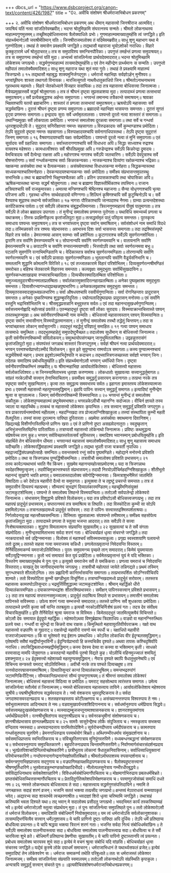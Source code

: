 +++
dbcs_url = "https://www.dsbcproject.org/canon-text/content/426/1987"
title = "0२. अवीचि संशोषण श्रीधर्मराजाभिबोधन प्रकरणम्"

+++
२. अवीचि संशोषण श्रीधर्मराजाभिबोधन प्रकरणम्
अथ धीमान् महासत्त्वो जिनश्रीराज आत्मवित्।
जयश्रियं यतिं नत्वा सांजलिरेवमब्रवीत्।
भदन्त श्रोतुमिछामि संघरत्नस्य सन्मतेः।
श्रीमतो लोकनाथस्य माहात्म्यगुणमुत्तमम्॥
तच्छ्रीमद्बोधिसत्त्वस्य त्रैलोक्याधितेः प्रभोः।
गुणमाहात्म्यमाख्यातुमर्हसि त्वं जगद्धिते॥
इति संप्रार्थ्यमानोऽसौ जयश्रीर्मतिमान् यतिः।
जिनश्रीराजमालोक्य तं यदिमेवमब्रवीत्॥
साधु शृणु महाभाग यथा मे गुरुणोदितम्।
तथाहं ते समासेन प्रवक्ष्यामि जगद्धिते॥
तद्यथासौ महाराजा भूयोऽशोको नराधिपः।
विहारे कुक्कुटारामे धर्मं श्रोतुदाचरत्॥
तत्र स समुपाविश्य समन्त्रिनपौरिकाः।
उपगुप्तं तमर्हन्तं प्रणत्वा समुपाश्रयत्॥
तत्र स समुपागम्य तमर्हन्तं यतिं मुदा।
अभ्यर्च्य सांजलिर्नत्वा प्रार्थयदेवमादरात्॥
भदन्त श्रोतुमिच्छामि लोकेशस्य जगत्प्रभोः।
सद्धर्मगुणमाहात्म्यं तत्समादेष्तुमर्हसि॥
एवं तेन महीन्द्रेण प्रार्थ्यमानः स सन्मतिः।
उपगुप्तो महीपालं तमालोक्यैवमादिशत्॥
साधु शृणु महाराज यथा शृतं मया गुरोः।
तथाहं ते प्रवक्ष्यामि माहात्म्यं त्रिजगप्रभोः॥
१५
तद्यथासौ महाबुद्धः शाक्यमुनिर्जगद्गुरुः।
धर्मराजो महाभिज्ञः सर्वज्ञोऽर्हन् मुनीश्वरः॥
भगवांछ्रीघनः शास्ता तथागतो विनायकः।
मारजित्सुगतो नाथयैधातुकाधिपो जिनः॥
श्रीमतोऽनाथनाथस्य गृहस्थस्य महामतेः।
विहारे जेतकोध्याने विजहार ससांघिकः॥
तदा तत्र महासत्त्वा बोधिसत्त्वा जिनात्मजाः।
मैत्रेयप्रमुखास्सर्वे सद्धर्मं श्रोतुमागताः॥
तत्र तं श्रीघनं दृष्ट्वा सुप्रसन्नाशया मुदा।
तत्पादाब्जं प्रणत्वा तत्सभायां समुपाश्रयन्॥
सर्वे प्रत्येकबुद्धाश्च अर्हन्तः समुपागताः।
भगवन्तं तमानम्य तत्रैकान्ते समाश्रयन्॥
श्रावका भिक्षवश्चापि यतयो ब्रह्मचारिणः।
शास्तारं तं प्रणत्वा तत्सभायां समुपाश्रयन्॥
ऋषयोऽपि महासत्त्वाः सर्वे सद्धर्मवांछिनः।
दुरात्तं श्रीघनं दृष्ट्वा प्रणम्य समुपागताः॥
ब्रह्मादयो महाभिज्ञा भासयन्तः समन्ततः।
दूरात्तं सुगतं दृट्वा प्रणमन्तः समागताः॥
इन्द्रादयः सुराः सर्वे धर्मामृतलालसाः।
पश्यन्तो दूरतो नत्वा शास्तारं तं समागताः॥
तथाग्निप्रमुखाः सर्वे लोकपालाः प्रमोदिताः।
भगवन्तं समालोक्य दूरन्नत्वा समागताः॥
तथा सर्वे च गन्धर्वा धृतराष्ट्रादयोऽपि ते।
सुदूरात् सनिरीक्षान्ता नमन्तः सहसागताः॥
विरुढकादयः सर्वे कुम्भाण्डाश्च प्रमोदिताः।
तेऽपि सुदूरतो दृष्ट्वा नमन्तः सहसागताः॥
विरुपाक्षादयश्चापि सर्वनागाधिपास्तथा।
तेऽपि दृष्ट्वा सुदूरात्तं जिनण् समागताः॥
१६
वैश्रवणादयश्चापि यक्षाः सर्वप्रमोदिताः।
पश्यन्तो दूरतो नत्वा तं मुनिं समुपागताः॥
एतं सूर्यादयः सर्वे ग्रहाधिपाः समागताः।
सर्वास्तारागणाश्चापि सर्वे विधाधरा अपि॥
सिद्धाः साध्याश्च रुद्राश्च वायवश्च महेश्वराः।
कामधात्वीश्वराः सर्वे श्रीपतिप्रमुखा अपि॥
गरुडेन्द्राश्च सर्वेऽपि किन्नरेन्द्रा द्रुमादयः।
वेमचित्रादयः सर्वे दैत्येन्द्रा राक्षसा अपि॥
महोरगाश्च नागाश्च सर्वेऽपि जलचारिणः।
सर्वेऽपि देवपुत्राश्च सर्वे षोषप्सरोगणाः॥
सर्वा गन्धर्वकन्याश्च सर्वाः किन्नरकन्यकाः।
नाजकन्याश्च दिव्यांगा रक्षोकन्याश्च भद्रिकाः॥
यक्षकन्या असंख्येया तथा च दैत्यकन्यकाः।
असंख्येयास्तथा विधाधरकन्या मनोहराः॥
सिद्धकन्यास्तथा साध्यकन्याश्चातिमनोहराः।
देवकन्यादयश्चान्यकन्याः सर्वाः प्रमोदिताः॥
समीक्ष्य संप्रभासन्तमुपतस्थुः सभान्तिके॥
तथा च ब्रह्मचारिणो भिक्षुण्यश्चैलका अपि।
व्रतिन उपासकाश्चापि तथा चोपासिका अपि॥
ऋषिकन्यास्तथा चान्याः सद्धर्मं श्रोतुमागताः।
तथा च ब्राह्मणा विज्ञास्तीर्थिकाश्च तपस्विनः॥
राजानः क्षत्रियाश्चापि सर्वे राजकुमारकाः।
अमात्या मन्त्रिणश्चापि श्रेष्ठिनश्च महाजनाः॥
सैन्या योधृगणाश्चापि भृत्याः परिजना अपि।
गृहस्था धनिनः सार्थवाहादयो वणिग्गणाः॥
शिल्पिनं कॄषिणश्चापि सर्वे कुटुम्बिनोऽपि च।
सर्वे वैश्याश्च शूद्राश्च तथान्ये सर्वजातिकाः॥
१७
नागराः पौरिकाश्चापि जानपदाश्च नैगमाः।
ग्राम्याः प्रत्यन्तदेशस्थाः कार्पटिकाश्च पार्वताः॥
एवं सर्वेऽपि लोकाश्च संबुद्धभत्तिमानसाः।
त्रिरत्नगुणमाहात्यं पीयुषं पातुमागताः॥
तत्र सर्वेऽपि ते लोका ब्रह्मादय उपागताः।
तं मुनीन्द्रं समालोक्य प्रणमन्तः पुरोगताः॥
यथाविधि समभ्यर्च्य प्रणत्वा च यथाक्रमम्।
तिस्त्रः प्रदक्षिणीकृत्य कृतांजलिपुटा मुदा॥
तत्सद्धर्मामृतं पातुं परिवृत्य समन्ततः।
पुरस्कृत्य समाधाय पश्यन्तः समुपाश्रयन्॥
तत्र स भगवांस्तान् दृष्ट्वा सर्वान् समाश्रितान्।
सर्वसंशोधनं नाम समाधिं विदधे तदा॥
तस्मिन्नवसरे तत्र रश्मयः संप्रभास्वराः।
अवभास्य दिशः सर्वा भासयन्तः समागताः॥
तदा तद्रश्मिसंस्पृष्टे विहारे तत्र सर्वतः।
हेमरत्नमया आसन् स्तम्भाः सर्वे प्रशोभिताः॥ 
कूटागाराश्च सर्वेऽपि सुवर्णरत्नशोभिताः।
द्वाराणि तत्र सर्वाणि हेमरुप्यमयानि च॥
सोपानान्यपि सर्वाणि स्वर्णरुप्यमयानि च।
वातायनानि सर्वाणि हेमरत्नमयानि च॥
कपाटानि च सर्वाणि रुप्यरत्नमयाण्यपि।
भित्तयोऽपि तथा सर्वाः स्वर्णरत्नमया बभुः॥
पटलानि सुवर्णानि रत्नाभिमण्डितानि च।
वेदिकास्तत्र सर्वाश्च सुवर्णरत्नमण्डिताः॥
तोरणान्यपि सर्वाणि स्वर्णरत्नमयानि च।
एवं सर्वेऽपि प्रासादाः सुवर्णरत्नमण्डिताः॥
भूतलान्यपि सर्वाणि वैडूर्यसंनिभानि च।
समतलानि शुद्धानि कोमलानि विरेजिरे॥
१८
एवं तज्जातकारामे विहारं परिशोभितम्।
दिव्यसुवर्णरत्नश्रीमण्डितं समरोचत॥
बहिश्च जेतकारामे विहारस्य समन्ततः।
कल्पवृक्षाः समुद्भूताः सर्वार्थिसुखदायिनः॥
सुवर्णस्कन्धशाखाढ्या रुप्यपत्राभिच्छादिताः।
दिव्यचीवरक्यादिलम्बिता परिशोभिताः॥
समुज्ज्वलदुदारश्रीरत्नमालाप्रलम्बिताः।
सर्वालंकारमुक्तादिरत्नहारप्रलम्बिताः॥
अनेका पुष्पवृक्षाश्व समुद्भूताः समन्ततः।
दिव्यसौरभ्यागन्धाद्यप्रच्छन्नपुष्पभारिणः॥
अनेकफलवृक्षाश्च समुद्भूताः समन्ततः।
दिव्यमृतरसस्वादसुपथ्यफ़लभारिणः॥
सर्वा औषधयश्चापि रसवीर्यगुणान्विताः।
सर्वा रोगनिहन्तारः प्रादुरासन् समन्ततः॥
अनेकाः पुष्करिण्यश्च शुद्धाम्बुपरिपूरिताः।
पद्मोत्पलादिपुष्पाढ्याः प्रादुरासन् मनोरमाः॥
एवं सर्वाणि वस्तूनि भद्राभिशोभितानि च।
श्रीसमृद्धप्रसन्नानि बभूवुस्तत्र सर्वतः॥
एवं तदा महानन्दसुखधर्मगुणान्वितम्।
सर्वसत्त्वमनोह्लादि महोत्साहं प्रवर्तते॥
एतन्महाद्भूतं दॄष्ट्वा सर्वे लोकाः सुरादयः।
विस्मयाक्रान्तचित्तास्ते पश्यन् तस्तस्थुरुन्मुखाः॥
अथ सर्वनीवरणविष्कम्भी नाम सन्मतिः।
बोधिसत्त्वो महासत्त्वस्तान् पश्यन् विस्मयान्वितः॥
दृष्ट्वा सर्वान् सभासीनान् विस्मयोद्धतमानसान्।
तं मुनीन्द्रं समालोक्य तस्थौ तद्धेतुं चिन्तयन्॥
तदा स भगवांच्छास्ता लोकान् सर्वासुरानपि।
तदद्भुतं महद्धेतुं परिज्ञातुं समाहितः॥
१९
गत्वा पश्यन् समाधाय तत्समाधेः समुत्थितः।
तदद्भुतमहाहेतुं समुपादेष्टुमैच्छत॥
तदालोक्य सुधीमान् स बोधिसत्त्वो जिनात्मजः।
कृती सर्वनीवरणविष्कम्भी संविलोकयन्॥
समुत्थायोपसंगच्छन् जानुभूमितलाश्रितः।
उद्वहन्नुत्तरासंगं कृतांजलिपुटो मुदा॥
संपश्यंस्तं जगन्नाथं शास्तारं त्रिजगद्गुरुम्।
सर्वज्ञं श्रीघनं नत्वा प्रार्थयदेवमादरात्॥
भगवन् परमाश्चर्यप्राप्तोऽस्मीदं विलोकयन्।
कुत इते सुपुण्याभा रश्मयोऽत्र समागताः॥
कस्य पुण्यात्मनश्चायं सद्धर्मविषयो महान्।
प्रभाव इदृशोऽस्माभिर्दृश्यति न कदाचन॥
तद्भवांस्त्रिगजच्छास्ता सर्वज्ञो भगवान् जिनः।
तदेतन्नः समादिश्य प्रबोधयितुमर्हति॥
इति संप्रार्थ्यमानोऽसौ भगवान् धर्माधिपो जिनः।
दृष्ट्वा सर्वनीवरणविष्कम्भिनं तमब्रवीत्॥
यः श्रीमान्महाभिज्ञ आर्यावलोकितेश्वरः।
बोधिसत्त्वो महासत्त्वः सर्वलोकाधिपेश्वरः॥
स जिनस्यामिताभस्य धृताज्ञः करुणामयः।
लोकधातोः सुखावत्याः सत्त्वानुद्धर्तुमागतः॥
सांप्रतं नरकेऽवीचौ सत्त्वान् तेनाभिपाचितान्।
प्रसमीक्ष्य समुद्धर्तुं प्रसारयन् करानागतः॥
तत्प्रभा नरके तत्र स्पृष्ट्वा सर्वान् सुखान्वितान्।
कृत्वा ततः समुद्धत्य समवभास्य सर्वतः॥
इहागता इमास्तस्य लोकेशस्यात्मजाः प्रभाः॥
एवमसौ महासत्त्वो महत्पुण्यसमृद्धिमान्।
इहापि पापिनः सत्त्वान् समुद्धर्तुं समागतः॥ 
इत्यादिष्टं मुनीन्द्रेण श्रुत्वा स सुगतात्मजः।
धिमान् सर्वनीवरणविष्कम्भी विस्मयान्वितः॥
२०
भगवन्तं मुनीन्द्रं तं समालोक्य सकौतुकः।
लोकेशपुण्यमाहात्म्यं प्रष्टुमेवमभाषत॥
भगवन्नकेऽवीचौ महानग्निः सदोज्वलः।
वीचिर्न ज्ञायते तस्य ज्वाला या महदर्च्चिषः॥
तत्कथं स महासत्त्वो लोकेश्वरः कृपान्वितः।
तत्र सत्त्वान् समुद्धर्तुं प्रविशति जगद्गुरुः॥
यत्र प्राकारपर्यन्तमयोमयं महीतलम्।
महदग्निखदा तत्र प्रोज्वलाग्निशिखाकुला॥
तस्यां संस्थापिता कुम्भी महती तैलपूरिता।
तस्यां सत्त्वा दुरात्मानः पापिष्ठा दुरितारताः।
अप्रमेया असंख्येयाः क्वाथमाना दिवानिशम्।
खिद्यत्यह्ने विशीर्णांगास्तिष्ठिन्ते प्राणिनः खराः॥
एवं ते प्राणिनो दुष्टा असह्यवेदनातुराः।
स्वदुष्कृतान् अभिभुंजन्तस्तिष्ठिन्ति पारितापिताः॥
तत्राप्यसौ महासत्त्वो लोकेनाथो जिनात्मजः।
प्रविष्टः कथमुद्धत्य संप्रेषयेच्च तान् कुह॥
भगवन् सर्वविच्छास्तरेतत्सर्वं सुविस्तरम्।
समादिश्य भवानस्मान् प्रबोधयितुमर्हसि॥
इति संप्रार्थिते तेन बोधिसत्त्वेन धीमता।
भगवान्स्तं महासत्त्वं समालोक्यैवमादिशत्॥
साधु शृणु महासत्त्व समाधाय यदीच्छसि।
लोकेश्वरर्द्धिमाहात्म्यं प्रवक्ष्यामि जगद्धिते॥
तद्यथा भूपती राजा चक्रवर्ती नृपाधिपः।
महद्राज्यर्द्धिसंपन्नमहोत्साहैः समन्वितः॥
वसन्तसमये रन्तुं सर्वत्र पुष्पमण्डिते।
महोद्याने मनोरम्ये प्रविशति प्रमोदितः॥
तथा स त्रिजगन्नाथ पुण्यर्द्धिश्रीसमन्वितः।
तत्रावीचौ समालोक्य प्रविशति प्रभासयन्॥
२१                               
तस्य कायेऽन्यथाभावं भवति नैव किंचन।
सुखमेव महानन्दमहोत्साप्रमोदनम्॥
यदा स त्रिजगन्नाथः स्वदेहरश्मिमुत्सृजन्।
तदवीचिमुक्रान्तश्चरते संप्रभासयन्॥
तदादौ निरयोऽवीचिर्महदग्निशिखाकुलः।
शीतीभूतो महानन्दं सुखांगो भवति क्षणात्॥
यमपालास्तदालोक्य संवेगोद्विग्नमानसाः।
किमत्राशुभनैमित्तं जातमिति विषादिताः॥
को देवोऽत्र महावीरो दैत्यो वा समुपागतः।
इत्युक्त्वा ते च तद्द्रष्टुं प्रचरन्ते समन्ततः॥
तत्र तं समुपासीनं दिव्यरुपं महत्प्रभम्।
सौम्यरुपं सुभद्रांगं दिव्यालंकारमण्डितम्॥
महच्छ्रीमणिसंयुक्तं जटामकुटशोभितम्।
पश्यन्ते ते समालोक्य तिष्ठन्ते विस्मयान्विताः॥
ततोऽसौ सर्वपालेन्द्रो लोकेश्वरो जिनात्मजः।
संभासयन् विशुद्धाभैः प्रविशते विलोकयन्॥
यदा तत्र प्रविष्टोऽसौ बोधिसत्त्वजगत्प्रभुः।
तदा तत्र महापद्मं प्रादुर्भूतं प्रभास्वरम्॥
सप्तरत्नमयं तत्र समाश्रित्य स तिष्ठति।
तदा विस्फोटिता कुम्भी सा सोऽपि प्रशमितोऽनलः॥
तत्रानलखदामध्ये प्रादुर्भूतं सरोवरम्।
तदा ते पापिनः सत्त्वास्तद्रश्मिस्पर्शताश्रयाः॥
निर्गतवेदनादुःखा महत्सौख्यसमन्विताः।
विस्मिताः सुप्रसन्नात्माः संपश्यन्ते तमीश्वरम्॥
समीक्ष्य सहसोपेत्य कृतांजलिपुटा मुदा।
तत्पादाब्जे प्रणत्वा ते स्तुत्वा भजन्त आदरात्॥
ततः सर्वेऽपि ते सत्त्वा निःशेषत्यक्तपातकाः।
शुद्धांगा विमलात्मानः संप्रयान्ति सुखावतीम्॥
२२
सुखावत्यां च ते सर्वे संगताः संप्रमोदिताः।
मुनीन्द्रस्यामिताभस्य सर्वदा शरणं गताः।
बोधिचर्याव्रतं धृत्वा संचरन्ते जगद्धिते॥
तदा नरकपारास्ते सर्व उद्विग्नमानसाः।
विलोक्य तं महाश्चर्यं सविस्मयभयाकुलाः।
प्रगृह्य स्वस्वशयाणि पलायन्ते ततो द्रुतम्॥
ततस्ते सहसा गत्वा यमराजस्य सन्निधौ।
प्रणत्वेतत्प्रवृतान्तं निवेदयन्ति विस्तरम्॥ 
तैर्निवेदितमाकर्ण्य यमराजोऽतिविस्मितः।
पुरतः समुपामन्त्र्य पृच्छते तान् समादरात्॥
किमेवं यूयमायाताः सर्वेऽप्युद्विग्नमानसा।
कुतो भयं समायातं केत युयं प्रखेटिताः॥
सर्वमेतत्प्रवृत्तान्तं युयं मे यदि भक्तिकाः।
विस्तरेण समाख्यातुमर्हथ मे पुनः पुनः॥
इत्युक्ते यमराजेन सर्वे ते यमकिंकराः।
प्रणत्वा यमराजं च निवेदयन्ति विस्तरात्॥
यत्खलु देव जानीयाद्भवानेव जगत्प्रभुः।
तत्रावीचौ महोत्पातं जायेते तन्निगद्यते॥
प्रथमं तस्मिन् सुगन्धश्चरते शीतलोऽनिलः।
ततः प्रह्लादिनी कान्तिर्भासयन्ति समागताः॥
तत्प्रभास्पर्शितः सोऽग्निरवीचिरपि शाम्यते।
ततो विस्फोटिता कुम्भी खण्डीभूता विचूर्णिता॥
तत्राप्यग्निखदामध्ये प्रादुर्भूतं सरोवरम्।
ततस्तत्र महासत्त्वः कामरुपोऽतिसुन्दरः॥
भद्रमूर्त्तिर्विशुद्धात्मा जटामकुटशोभितः।
श्रीमान् महर्द्धिको धीरो दिव्यालंकारमण्डितः॥
दयाकारुण्यभद्रांशः शीतरश्मिप्रभास्वरः।
समीक्षन् पापिनस्सत्त्वान् प्रविशते प्रभासयन्॥
२३
तदा तत्र महापद्मं सप्तरत्नसमुज्ज्वलम्।
प्रादुर्भूतं तदाश्रित्य तिष्ठते स प्रभासयन्॥
तमासीनं समालोक्य पापिनस्ते सविस्मयाः।
उपेत्य शरणं गत्वा सम्भजन्ते समादरात्॥
ततस्ते प्राणिनः सर्वे शुधकायाः प्रमोदिताः।
तत्पादाब्जे प्रणतिं कृत्वा सर्वे यान्ति ततश्च्युताः॥
इत्यसौ नरकोऽवीचिर्निःशेषं प्रलयं गतः।
तदत्र देव संवीक्ष्य विचारयितुमर्हति॥
इति तैर्निवेदितं श्रूत्वा यमराजः स विस्मितः।
किमेतदद्भुतं जातमित्युक्त्वैवं विचिन्तते॥
कोऽसौ देवः समायात ईदृग्रूपो महर्द्धिकः।
महेश्वरोऽथवा विष्णुर्ब्रह्माथ त्रिदशाधिपः॥
वाडवो वा महानग्निरुत्थितः प्रलये यथा। 
गन्धर्वो वा सुरेन्द्रो वा किन्नरो वाथ राक्षसः॥
किमुत्थितो महावायुरतिवीर्यपराक्रमः।
यक्षो वाथ महासत्त्वो वज्रपाणिः स गुह्यराट्॥
राक्षसेन्द्रो महावीरो रावणो मम स्पर्धी च।
यक्षाधिपो महावीरो राजराजोऽथवान्यतः॥
किं वा भूतेश्वरो रुद्र ईशानः प्रमथाधिपः।
कोऽस्ति लोकाधिप वीर ईदृग्बलसमृद्धिमान्॥
एतेषामपि सर्वेषां महद्वीर्यानुभाविनी॥
ईदृग्विर्यप्राभावो हि कस्यचिन्नैव दृश्यते॥
अथवा तापसः कश्चिदृषिर्वापि नराधिप।
तपःसिद्धिबलाधानमहद्वीर्यमृद्धिमान्॥
कस्य देवस्य देव्या वा कस्या वा भक्तिमान् कृती।
साधको वरमासाद्य मामपि जेतुमागतः॥
कस्तदन्यो महावीर्यः पुरुषो विद्यते कुह।
योऽवीचिं वहिनमुज्ज्वालं शमयितुं प्रशक्नुयात्॥
२४
ईदृक्सत्त्वो महेशाख्यो महत्पुण्यसमृद्धिमान्।
नैवात्र दृश्यते क्वापि त्रैधातुभुवनेष्वपि॥
एवं विचिन्त्य सन्त्रस्तो यमराट् सोऽतिविस्मितः।
अवीचौ नरके तत्र पश्चते दिव्यचक्षुषा॥
तत्र रत्नयोदारपद्मासनसमाश्रितम्।
दिव्यातिसुन्दरं कान्तं दिव्यालंकारभूषितम्॥
समन्तभद्ररुपांगं जटामणिकिरीटिनम्।
सौम्यकान्तिप्रभासन्तं सौम्यं पुण्यगुणाश्रयम्॥
तं श्रीमन्तं समालोक्य लोकेश्वरं जिनात्मजम्।
बोधिसत्त्वं महासत्त्वं विदित्वा स प्रमोदितः॥
यमराट् सहसोत्थाय त्वरंस्तत्र समागतः।
उमेत्य सांजलिर्नत्वा स्तौत्येवं तं जिनात्मजम्॥
नमस्ते बोधिसत्त्वाय महासत्त्वाय तायिने।
आर्यावलोकितेशाय महेश्वराय सुश्रीये॥
पद्मश्रीभूषितांगाय सद्धर्मवरदाय ते।
नमो वंशकराय भुवरदृष्टिकराय ते॥
सर्वदा जगदाश्वासवरदानप्रदाय च।
शतसहस्त्रहस्ताय कोटीलक्षणाय च॥
असंख्यानन्तरुपाय विश्वरुपाय ते नमः।
सर्वभूतात्मरुपाय आदिनाथाय ते नमः॥
वडवामुखपर्यन्तशशिदिगाननाय च।
सर्वधर्मानुरुपाय धर्मप्रियाय सिद्धये॥
सर्वसत्त्वमहदुःखसंमोक्षणकराय च।
मत्स्याद्यम्बुजजन्तूनामाश्वासनकराय च।
ज्ञानराश्युत्तमांगाय धर्मार्थप्रियदायेने।
रत्नश्रीभूषितांगाय सद्गुणश्रीप्रदाय च॥
सर्वनरकभूमीनां संशोषणकराय च।
ज्ञानश्रीसंप्रभासाय ज्ञानलक्ष्मीप्रदाय च॥
२५
सामरैः सासुरेन्द्रैश्च लोकैः संपूजिताय च।
नमस्कृताय सभक्त्या वन्दिताय नमस्सदा॥
अभयदानदत्ताय पारमितोपदेशिने॥
सूर्यरोचनदीप्ताय धर्मदीपंकराय च॥
कामरुपाय गन्धर्वसुरुपाय सुरुपिणे।
हेमनगाधिरुढाय परमार्थयोगं बिभ्रते॥
अब्धिगम्भीरधर्माय संमुखदर्शनाय च।
सर्वसमाधिप्राप्ताय स्वभिरतिकराय च॥
संविच्छुरितगात्राय मुनिपुंगवरुपिणे।
वध्यबन्धनबद्धानां संमोक्षणकराय च॥
सर्वभावस्नुरुपाय समुपचितकारणे।
बहुपरिजनाढ्याय चिन्तामणिसरुपिणे॥
निर्वाणमार्गसंचारसंदर्शनप्रदाय च।
भूतप्रेतपिशाचादिनिलयोच्छोषकारिणे॥
छत्रीभूताय लोकानां त्रैधातुकनिवासिनाम्।
सर्वाधिव्याधियुक्तानां परिमोचनकारिणे॥
नन्दोपनन्दनागेन्द्रनागेयज्ञोपवीतबिभ्रते॥
श्रीमतोऽमोघपाशस्य रुपसन्दर्शनाय च।
सर्वमन्त्रगुणाभिज्ञप्राप्ताय सद्गुणाय च॥
वज्रपाणिमहायक्षविद्रापणकराय च।
त्रैलोक्यदुष्टसत्त्वानां भीषणमूर्तिधारिणे॥
भूतवेताडकुम्भाण्डरक्षोयक्षादिभीददे।
नीलोत्पलसुनेत्राय गम्भीरधीरबुद्धये॥
सर्वविद्याधिनाथाय सर्वक्लेशापहारिणे।
विविधधर्मसंबोधिमार्गोपचिताय च॥
मोक्षमार्गाभिरुढाय प्रबलधर्मबिभ्रते।
प्राप्तसंबोधिसच्चित्तसन्मार्गोपचिताय च॥
प्रेतादिदुर्गतिक्लेशपरिमोक्षणकराय च।
परमाणुरजोसंख्यं समाधिं दधते नमः॥
२६
नमस्ते लोकनाथाय बोधिसत्वाय ते सदा।
महासत्त्वाय सद्धर्मगुणसंपत्तिदायिने॥
नमामि ते जगच्छास्तः सदाहं शरणं व्रजन्।
भजानि सततं भक्त्या तत्प्रसीद जगत्प्रभो॥
क्षन्तव्यं मेऽपराधत्वं यन्मयापकृतं भवेत्।
अद्यारभ्य सदा शास्तर्भवे  त्वच्छरणाश्रीतः॥
भवदाज्ञां शिरो धृत्वा चरिष्यामि जगद्धिते।
तथात्राहं करिष्यामि भवता दिश्यते यथा॥
तद् भवान् मे सदालोक्य प्रसीदतु जगत्प्रभो।
भवदभिमतं कार्यं तस्करिष्याम्यहं भवे॥
इत्येवं धर्मराजोऽसौ स्तुत्वा संप्रार्थयन् मुदा।
तं पुनः सांजलिर्नत्वा समुपतिष्ठते पुनः॥
ततो लोकेश्वरोऽसौ तं धर्मराजं विलोकयन्।
समादिशति संबोधिमार्गे नियोक्तुमादरत्॥
यम त्वं धर्मराजोऽसि सर्वलोकानुशासकः।
तत्सम्पद्भिर्गयित्वैव सत्त्वान् धर्मेऽनुशासय॥
ये चापि प्राणिनो दुष्टाः पापिष्ठा अपि दुर्धियः।
तेऽपि धर्मे प्रतिष्ठाप्य बोधयित्वा प्रयत्नतः॥
ये चापि श्रद्धया भक्त्या त्रिरत्नं शरणं गताः।
भजन्ति सर्वदा नित्यं संबोधिधर्मवांछिनः॥
ते सर्वेऽपि समालोक्य पालनीयास्त्वया सदा॥
बोधयित्वा समालोक्य पालनीयास्त्वाय्र सदा॥
बोधयित्वा च ते सर्वे चारयित्वा शुभे व्रते।
बोधिमार्गे प्रतिष्ठाप्य प्रेषणीयाः सुखावतीम्॥
ये चापि पापिनो दुष्टास्तानपि त्वं प्रयत्नतः।
प्रबोधय समालोक्य चारयस्व शुभे सदा॥
इत्येवं मे वचनं श्रुत्वा संबोधिं यदि वांछसि।
बोधिचर्याव्रतं धृत्वा संचरस्व जगद्धिते॥
यद्येवं कुरुषे लोके दयाधर्मं समाचरन्।
धर्मराजाभिधानं ते यथार्थ्यसफलं व्रजेत्॥
इत्येवं समुपादिष्टं तेन लोकेश्वरेण सः।
धर्मराजः समाकर्ण्य तथेति परिबुध्यते॥
ततः स धर्मराजस्तं लोकेश्वर जिनात्मजम्।
समीक्ष्य सांजलिर्नत्वा संप्रयाति स्वमालयम्॥
ततोऽसौ लोकनाथोऽपि संप्रस्थिति कृपाकुलः।
अन्यत्रापि समुद्धर्तुं सत्त्वान् संचरते पुनः॥
॥इत्यवीचिसंशोषणधर्मराजाभिबोधनप्रकरणम्॥
